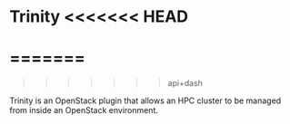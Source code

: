 Trinity
<<<<<<< HEAD
====
=======
=======
>>>>>>> api+dash

Trinity is an OpenStack plugin that allows an HPC cluster to be managed from inside an OpenStack environment.
